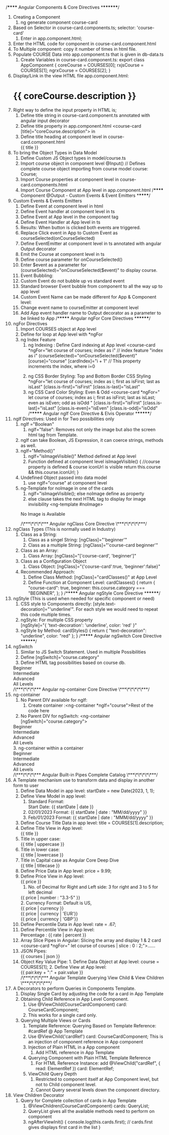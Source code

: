 /**\*\*\*\*** Angular Components & Core Directives \***\*\*\*\*\*\***/

1. Creating a Component
   1. ng generate component course-card
2. Based on Selector in course-card.components.ts; selector: 'course-card'
   1. Enter in app.component.html;
      <div class="courses"><course-card></course-card></div>
3. Enter the HTML code for component in course-card.component.html
4. To Multiple component: copy <course-card></course-card> it number of times in html file.
5. Populate COURSE Data into app.component.ts that is given in db-data.ts
   1. Create Variables in course-card.component.ts:
      export class AppComponent {
      coreCourse = COURSES[0];
      rxjsCourse = COURSES[1];
      ngrxCourse = COURSES[2];
      }
6. Display/Link in the view HTML file app.component.html:
   <h1>{{ coreCourse.description }}</h1>
7. Right way to define the input property in HTML is;
   1. Define title string in course-card.component.ts annotated with angular input decorator
   2. Define title property in app.component.html
      <course-card [title]="coreCourse.description"></course-card> in
   3. Define title heading at component level in course-card.component.html
      <div class="course-title">{{ title }}</div>
8. To bring the Object Types in Data Model
   1. Define Custom JS Object types in model/course.ts
   2. Import course object in component level
      @Input()
      // Defines complete course object importing from course model
      course: Course;
   3. Import Course properties at component level in course-card.components.html
   4. Import Course Component at App level in app.component.html
      /**\*\*\*\*** Component @Output - Custom Events & Event Emitters \***\*\*\*\***/
9. Custom Events & Events Emitters
   1. Define Event at component level in html
   2. Define Event handler at component level in ts
   3. Define Event at App level in the component tag
   4. Define Event Handler at App level in ts
   5. Results: When button is clicked both events are triggered.
   6. Replace Click event in App to Custom Event as courseSelected(onCourseSelected)
   7. Define EventEmitter at component level in ts annotated with angular Output decorator
   8. Emit the Course at component level in ts
   9. Define course parameter for onCourseSelected()
   10. Enter $event as a parameter for (courseSelected)="onCourseSelected($event)" to display course.
   11. Event Bubbling:
   12. Custom Event do not bubble up vs standard event
   13. Standard browser Event bubble from component to all the way up to app level
   14. Custom Event Name can be made different for App & Component level:
   15. Change event name to courseEmitter at component level
   16. Add App event handler name to Output decorator as a parameter to be linked to App
       /\***\*\*\*\*** Angular ngFor Core Directives \***\*\*\*\*\***/
10. ngFor Directives
    1. Import COURSES object at App level
    2. Define for loop at App level with \*ngFor
    3. ng Index Feature
       1. ng Indexing : Define Card indexing at App level
          <course-card
          \*ngFor="let course of courses; index as i" // index feature "index as i"
          (courseSelected)="onCourseSelected($event)"
          [course]="course"
          [cardIndex]="i + 1" // This property increments the index, where i=0
          > </course-card>
       2. ng CSS Border Styling: Top and Bottom Border CSS Styling
          \*ngFor="let course of courses; index as i; first as isFirst; last as isLast"
          [class.is-first]="isFirst"
          [class.is-last]="isLast"
       3. ng CSS Card Color Styling: Even & Odd
          <course-card
          \*ngFor="
          let course of courses;
          index as i;
          first as isFirst;
          last as isLast;
          even as isEven;
          odd as isOdd
          "
          [class.is-first]="isFirst"
          [class.is-last]="isLast"
          [class.is-even]="isEven"
          [class.is-odd]="isOdd"
          /\***\*\*\*\*** Angular ngIf Core Directive & Elvis Operator \***\*\*\*\*\***/
11. ngIf Directives: Used in for Two possibilities only
    1. ngIf ="Boolean"
       1. ngIf="false": Removes not only the image but also the screen html tag from Template.
    2. ngIf can take Boolean, JS Expression, it can coerce strings, methods as well.
    3. ngIf="Method()"
       1. ngIf="isImageVisible()" Method defined at App level
       2. Function defined at component level
          isImageVisible() {
          //course property is defined & course iconUrl is visible
          return this.course && this.course.iconUrl;
          }
    4. Undefined Object passed into data model
       1. use ngIf="course" at component level
    5. ng-Template for noImage in one of the cards
       1. ngIf="isImageVisible(); else noImage define as property
       2. else clause takes the next HTML tag to display for image invisibility
       <ng-template #noImage>
       <p>No Image is Available</p>
       </ng-template>
          /\***\*\*\*\*** Angular ngClass Core Directive \***\*\*\*\*\***/
12. ngClass Types (This is normally used in Industry)
    1. Class as a String:
       1. Class as a singel String: [ngClass]="'beginner'"
       2. Class as a multiple String: [ngClass]="'course-card beginner'"
    2. Class as an Array:
       1. Class Array: [ngClass]="['course-card', 'beginner']"
    3. Class as a Configuration Object
       1. Class Object: [ngClass]="{'course-card':true, 'beginner':false}"
    4. Recommended Approach:
       1. Define Class Method: [ngClass]="cardClasses()" at App Level
       2. Define Function at Component Level:
          cardClasses() {
          return {
          "course-card": true,
          beginner: this.course.category === "BEGINNER",
          };
          }
          /\***\*\*\*\*** Angular ngStyle Core Directive \***\*\*\*\*\***/
13. ngStyle (This is used when needed for specific component or need)
    1. CSS style to Components directly: [style.text-decoration]="'underline'".
       For each style we would need to repeat this code multiple times.
    2. ngStyle: For multiple CSS property  
       [ngStyle]="{ 'text-decoration': 'underline', color: 'red' }"
    3. ngStyle by Method:
       cardStyles() {
       return { "text-decoration": "underline", color: "red" };
       }
       /\***\*\*\*\*** Angular ngSwitch Core Directive \***\*\*\*\*\***/
14. ngSwitch
    1. Similar to JS Switch Statement. Used in multiple Possibilities
    2. Define [ngSwitch]="course.category"
    3. Define HTML tag possibilities based on course db.
    <div class="category" *ngSwitchCase="'BEGINNER'">Beginner</div>
    <div class="category" *ngSwitchCase="'INTERMEDIATE'">Intermediate</div>
    <div class="category" *ngSwitchCase="'ADVANCED'">Advanced</div>
    <div class="category" *ngSwitchDefault>All Levels</div>
       /\***\*\*\*\*** Angular ng-container Core Directive \***\*\*\*\*\***/
15. ng-container
    1. No Parent DIV available for ngIf:
       1. Create container :<ng-container \*ngIf="course">Rest of the code here</ng-container>
    2. No Parent DIV for ngSwitch:
    <ng-container [ngSwitch]="course.category">
    <div class="course-category" >
    <div class="category" *ngSwitchCase="'BEGINNER'">Beginner</div>
    <div class="category" *ngSwitchCase="'INTERMEDIATE'">Intermediate</div>
    <div class="category" *ngSwitchCase="'ADVANCED'">Advanced</div>
    <div class="category" *ngSwitchDefault>All Levels</div>
    </div>
    </ng-container>
    3. ng-container within a container
    <ng-container [ngSwitch]="course.category">
    <div class="course-category">
    <ng-container *ngSwitchCase="'BEGINNER'">
    <div class="category">Beginner</div>
    </ng-container>
    <div class="category" *ngSwitchCase="'INTERMEDIATE'">Intermediate</div>
    <div class="category" *ngSwitchCase="'ADVANCED'">Advanced</div>
    <div class="category" *ngSwitchDefault>All Levels</div>
    </div>
    </ng-container>
       /\***\*\*\*\*** Angular Built-in Pipes Complete Catalog \***\*\*\*\*\***/
16. A Template mechanism use to transform data and display in another form to user
    1. Define Data Model in app level: startDate = new Date(2023, 1, 1);
    2. Define View Model in app level:
       1. Standard Format: <div>Start Date: {{ startDate | date }}</div>
       2. 02/01/2023 Format: {{ startDate | date : "MM/dd/yyyy" }}
       3. Feb/01/2023 Format: {{ startDate | date : "MMM/dd/yyyy" }}
    3. Define Course Title Data in app level: title = COURSES[1].description;
    4. Define Title View in App level: <div>{{ title }}</div>
    5. Title in upper case: <div>{{ title | uppercase }}</div>
    6. Title in lower case: <div>{{ title | lowercase }}</div>
    7. Title in Capital case as Angular Core Deep Dive
       <div>{{ title | titlecase }}</div>
    8. Define Price Data in App level: price = 9.99;
    9. Define Price View in App level: <div>{{ price }}</div>
       1. No. of Decimal for Right and Left side: 3 for right and 3 to 5 for left decimal
       <div>{{ price | number : "3.3-5" }}</div>
       2. Currency Format: Default is US,
       <div>{{ price | currency }}</div>
       <div>{{ price | currency | 'EUR'}}</div>
       <div>{{ price | currency | 'GBP'}}</div>
    10. Define Percentile Data in App level: rate = .67;
    11. Define Percentile View in App level: <div>Percentage : {{ rate | percent }}</div>
    12. Array Slice Pipes in Angular: Slicing the array and display 1 & 2 card
        <course-card \*ngFor=" let course of courses | slice : 0 : 2;">......</course-card>
    13. JSON Pipes: <div>{{ courses | json }}</div>
    14. Object Key Value Pipe: 1. Define Data Object at App level: course = COURSES[1]; 2. Define View at App level:
        <div \*ngFor="let pair of course | keyvalue">{{ pair.key + ":" + pair.value }}</div>
        /\***\*\*\*\*** Angular Template Querying View Child & View Children \***\*\*\*\*\***/
17. A Decorators to perform Queries in Components Template.
    1. Display Single Card by adjusting the code for a card in App Template
    2. Obtaining Child Reference in App Level Component.
       1. Use @ViewChild(CourseCardComponent)
          card: CourseCardComponent;
       2. This works for a single card only.
    3. Querying Multiple Views or Cards
       1. Template Reference: Querying Based on Template Reference: #cardRef @ App Template
       2. Use @ViewChild('cardRef')
          card: CourseCardComponent;
          This is an injection of component reference in App component
       3. Injection of Plain HTML in a App component
          1. Add HTML reference in App Template
       4. Querying Component with Plain HTML Template Reference
          1. For HTML Reference Instance:
             add @ViewChild("cardRef", { read: ElementRef })
             card: ElementRef;
       5. ViewChild Query Depth
          1. Restricted to component itself at App Component level, but not to Child component level.
          2. Cannot Query several levels down the component directory.
18. View Children Decorator
    1. Query for Complete collection of cards in App Template
       1. @ViewChildren(CourseCardComponent)
          cards: QueryList<CourseCardComponent>;
       2. QueryList gives all the available methods need to perform on component
       3. ngAfterViewInit() {
          console.log(this.cards.first); // cards.first gives displays first card in the list
          }

